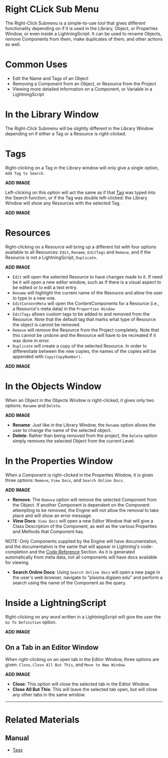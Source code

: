 # Right CLick Sub Menu

The Right-Click Submenu is a simple-to-use tool that gives different functionality depending on if it is used in the Library, Object, or Properties Window, or even inside a LightningScript. It can be used to rename Objects, remove Components from them, make duplicates of them, and other actions as well. 

# Common Uses

- Edit the Name and Tags of an Object
- Removing a Component from an Object, or Resource from the Project
- Viewing more detailed information on a Component, or Variable in a LightningScript

# In the Library Window
The Right-Click Submenu will be slightly different in the Library Window depending on if either a Tag or a Resource is right-clicked. 

# Tags
Right-clicking on a Tag in the Library window will only give a single option, `Add Tag to Search`. 


**ADD IMAGE**


Left-clicking on this option will act the same as if that [Tag](https://plasmaengine.github.io/PlasmaDocs/Plasma1/Editor/editor/tags.markdown) was typed into the Search function, or if the Tag was double left-clicked: the Library Window will show any Resources with the selected Tag. 



**ADD IMAGE**


# Resources
Right-clicking on a Resource will bring up a different list with four options available to all Resources: `Edit`, `Rename`, `EditTags` and `Remove`, and if the Resource is not a LightningScript, `Duplicate`. 


**ADD IMAGE**

- `Edit` will open the selected Resource to have changes made to it. If need be it will open a new editor window, such as if there is a visual aspect to be edited or to edit a text entry. 
- `Rename` will highlight the current name of the Resource and allow the user to type in a new one. 
- `EditContentMeta` will open the ContentComponents for a Resource (i.e., a Resource's meta data) in the `Properties Window`
- `EditTags` allows custom tags to be added to and removed from the Resource. Note that the default tag that marks what type of Resource the object is cannot be removed.
- `Remove` will remove the Resource from the Project completely. Note that this cannot be undone and the Resource will have to be recreated if it was done in error. 
- `Duplicate` will create a copy of the selected Resource. In order to differentiate between the new copies, the names of the copies will be appended with `Copy(CopyNumber)`. 



**ADD IMAGE**


# In the Objects Window
When an Object in the Objects Window is right-clicked, it gives only two options: `Rename` and `Delete`.



**ADD IMAGE**


- **Rename**: Just like in the Library Window, the `Rename` option allows the user to change the name of the selected object.
- **Delete**: Rather than being removed from the project, the `Delete` option simply removes the selected Object from the current Level. 

# In the Properties Window
When a Component is right-clicked in the Properties Window, it is given three options: `Remove`, `View Docs`, and `Search Online Docs`. 



**ADD IMAGE**


- **Remove**: The `Remove` option will remove the selected Component from the Object. If another Component is dependent on the Component attempting to be removed, the Engine will not allow the removal to take place and will show an error message. 
- **View Docs**: `View Docs` will open a new Editor Window that will give a Class Description of the Component, as well as the various Properties and Methods that Component has. 

NOTE: Only Components supplied by the Engine will have documentation, and the documentation is the same that will appear in Lightning's code-completion and the [Code Reference](https://plasmaengine.github.io/PlasmaDocs/Plasma1/C++plasma_editor_documentation/code_reference.markdown) Section. As it is generated automatically from meta data, not all components will have docs available for viewing.

- **Search Online Docs**: Using `Search Online Docs` will open a new page in the user's web browser, navigate to "plasma.digipen.edu" and perform a search using the name of the Component as the query. 

# Inside a LightningScript
Right-clicking on any word written in a LightningScript will give the user the `Go To Definition` option. 



**ADD IMAGE**




## On a Tab in an Editor Window

When right-clicking on an open tab in the Editor Window, three options are given: `Close`, `Close All But This`, and `Move to New Window`. 



**ADD IMAGE**


- **Close**: This option will close the selected tab in the Editor Window.
- **Close All But This**: This will leave the selected tab open, but will close any other tabs in the same window. 

-----------

# Related Materials

## Manual
- [Tags](https://plasmaengine.github.io/PlasmaDocs/Plasma1/Editor/editor/tags.markdown)



 